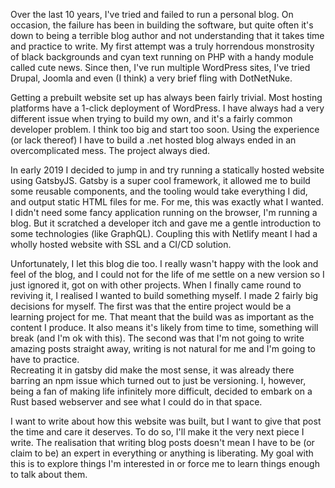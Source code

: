 Over the last 10 years, I've tried and failed to run a personal blog.  On occasion, the failure has been in building the software, but quite often it's down to being a terrible blog author and not understanding that it takes time and practice to write.  My first attempt was a truly horrendous monstrosity of black backgrounds and cyan text running on PHP with a handy module called cute news.  Since then, I've run multiple WordPress sites, I've tried Drupal, Joomla and even (I think) a very brief fling with DotNetNuke.

Getting a prebuilt website set up has always been fairly trivial.  Most hosting platforms have a 1-click deployment of WordPress.  I have always had a very different issue when trying to build my own, and it's a fairly common developer problem.  I think too big and start too soon.  Using the experience (or lack thereof) I have to build a .net hosted blog always ended in an overcomplicated mess.  The project always died.

In early 2019 I decided to jump in and try running a statically hosted website using GatsbyJS.  Gatsby is a super cool framework, it allowed me to build some reusable components, and the tooling would take everything I did, and output static HTML files for me.  For me, this was exactly what I wanted.  I didn't need some fancy application running on the browser, I'm running a blog.  But it scratched a developer itch and gave me a gentle introduction to some technologies (like GraphQL).  Coupling this with Netlify meant I had a wholly hosted website with SSL and a CI/CD solution.

Unfortunately, I let this blog die too.  I really wasn't happy with the look and feel of the blog, and I could not for the life of me settle on a new version so I just ignored it, got on with other projects.  When I finally came round to reviving it, I realised I wanted to build something myself.  I made 2 fairly big decisions for myself.  The first was that the entire project would be a learning project for me.  That meant that the build was as important as the content I produce.  It also means it's likely from time to time, something will break (and I'm ok with this).  The second was that I'm not going to write amazing posts straight away, writing is not natural for me and I'm going to have to practice.  
Recreating it in gatsby did make the most sense, it was already there barring an npm issue which turned out to just be versioning.  I, however, being a fan of making life infinitely more difficult, decided to embark on a Rust based webserver and see what I could do in that space.

I want to write about how this website was built, but I want to give that post the time and care it deserves.  To do so, I'll make it the very next piece I write.  The realisation that writing blog posts doesn't mean I have to be (or claim to be) an expert in everything or anything is liberating.  My goal with this is to explore things I'm interested in or force me to learn things enough to talk about them. 
